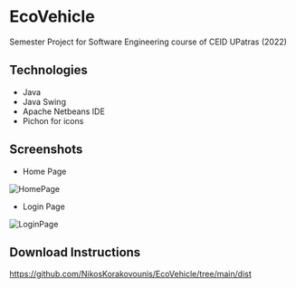 # EcoVehicle
Semester Project for Software Engineering course of CEID UPatras (2022)

## Technologies
* Java
* Java Swing
* Apache Netbeans IDE
* Pichon for icons

## Screenshots
* Home Page

![HomePage](https://user-images.githubusercontent.com/102259553/168132719-32aa2575-af11-4336-a474-11fe49d97716.PNG)

* Login Page

![LoginPage](https://user-images.githubusercontent.com/102259553/168139483-5f8ed08f-dd81-44f4-8ad9-b5cd7dd0a98d.PNG)

## Download Instructions
https://github.com/NikosKorakovounis/EcoVehicle/tree/main/dist




